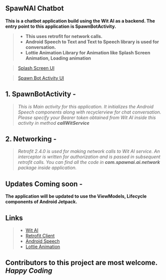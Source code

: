 ## SpawNAI Chatbot
**This is a chatbot application build using the Wit AI as a backend. The entry point to this application is SpawnBotActivity.**

>* **This uses retrofit for network calls.**
>* **Android Speech to Text and Text to Speech library is used for conversation.**
>* **Lottie Animation Library for Animation like Splash Screen Animation, Loading animation**

>[Splash Screen UI](https://github.com/spawn08/SpawN-Bot/blob/master/app/src/main/res/drawable/spawn_splash_screen_ui.png)

>[Spawn Bot Activity UI](https://github.com/spawn08/SpawN-Bot/blob/master/app/src/main/res/drawable/spawn_bot_activity.png)

## 1. SpawnBotActivity - 
>*_This is Main activity for this application. 
It initializes the Android Speech components along with recyclerview for chat conversation.
Please specify your Bearer token obtained from Wit AI inside this activity in method **callWitService**_*

## 2. Networking - 
>*_Retrofit 2.4.0 is used for making network calls to Wit AI service. An interceptor is written for authorization and is passed in subsequent retrofit calls. 
You can find all the code in **com.spawnai.ai.network** package inside application._*

## Updates Coming soon - 
**The application will be updated to use the ViewModels, Lifecycle components of Android Jetpack.**

## Links

>* [Wit AI](https://wit.ai)
>* [Retrofit Client](https://square.github.io/retrofit/)
>* [Android Speech](https://developer.android.com/reference/android/speech/SpeechRecognizer)
>* [Lottie Animation](https://airbnb.io/lottie/#/)

## Contributors to this project are most welcome. _Happy Coding_

